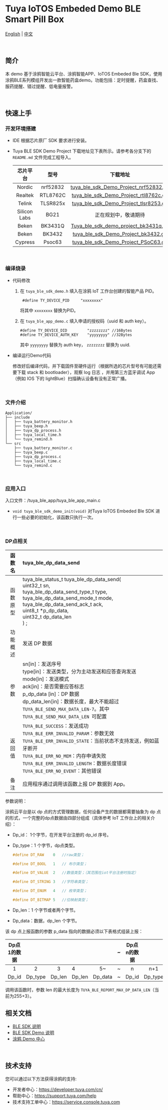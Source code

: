 # Tuya IoTOS Embeded Demo BLE Smart Pill Box

[English](./README.md) | [中文](./README_zh.md)

<br>

## 简介 

本 demo 基于涂鸦智能云平台、涂鸦智能APP、IoTOS Embeded Ble SDK，使用涂鸦BLE系列模组开发出一款智能药盒demo。功能包括：定时提醒，药盒查找、服药提醒、错过提醒、低电量报警。

<br>

## 快速上手

### 开发环境搭建 

- IDE 根据芯片原厂 SDK 要求进行安装。

- Tuya BLE SDK Demo Project 下载地址见下表所示。请参考各分支下的 `README.md` 文件完成工程导入。

  |   芯片平台   |   型号   |                           下载地址                           |
  | :----------: | :------: | :----------------------------------------------------------: |
  |    Nordic    | nrf52832 | [tuya_ble_sdk_Demo_Project_nrf52832.git](https://github.com/TuyaInc/tuya_ble_sdk_Demo_Project_nrf52832.git) |
  |   Realtek    | RTL8762C | [tuya_ble_sdk_Demo_Project_rtl8762c.git](https://github.com/TuyaInc/tuya_ble_sdk_Demo_Project_rtl8762c.git) |
  |    Telink    | TLSR825x | [tuya_ble_sdk_Demo_Project_tlsr8253.git](https://github.com/TuyaInc/tuya_ble_sdk_Demo_Project_tlsr8253.git) |
  | Silicon Labs |   BG21   |                     正在规划中，敬请期待                     |
  |    Beken     | BK3431Q  | [Tuya_ble_sdk_demo_project_bk3431q.git](https://github.com/TuyaInc/Tuya_ble_sdk_demo_project_bk3431q.git) |
  |    Beken     |  BK3432  | [ tuya_ble_sdk_Demo_Project_bk3432.git](https://github.com/TuyaInc/tuya_ble_sdk_Demo_Project_bk3432.git) |
  |   Cypress    |  Psoc63  | [tuya_ble_sdk_Demo_Project_PSoC63.git](https://github.com/TuyaInc/tuya_ble_sdk_Demo_Project_PSoC63.git) |

<br>

### 编译烧录

- 代码修改

  1. 在 `tuya_ble_sdk_demo.h` 填入在涂鸦 IoT 工作台创建的智能产品 PID。

     ```
      #define TY_DEVICE_PID     "xxxxxxxx"
     ```

     将其中 `xxxxxxxx` 替换为PID。

  2. 在 `tuya_ble_app_demo.c` 填入申请的授权码（uuid 和 auth key）。

     ```
     #define TY_DEVICE_DID         "zzzzzzzz" //16Bytes
     #define TY_DEVICE_AUTH_KEY    "yyyyyyyy" //32Bytes
     ```

     其中 `yyyyyyyy` 替换为 auth key， `zzzzzzzz` 替换为 uuid.

- 编译运行Demo代码

  修改好后编译代码，并下载固件至硬件运行（根据所选的芯片型号有可能还需要下载 stack 和 bootloader），观察 log 日志 ，并用第三方蓝牙调试 App（例如 IOS 下的 lightBlue）扫描确认设备有没有正常广播。

<br>

### 文件介绍

```shell
Application/
├── include
│   ├── tuya_battery_monitor.h
│   ├── tuya_beep.h
│   ├── tuya_dp_process.h
│   ├── tuya_local_time.h
│   └── tuya_remind.h
└── src
    ├── tuya_battery_monitor.c
    ├── tuya_beep.c
    ├── tuya_dp_process.c
    ├── tuya_local_time.c
    └── tuya_remind.c
```

<br>

### 应用入口

入口文件：/tuya_ble_app/tuya_ble_app_main.c

+ `void tuya_ble_sdk_demo_init(void)` 对Tuya IoTOS Embeded Ble SDK 进行一些必要的初始化，该函数只执行一次。

<br>

### DP点相关 

|  函数名  | **tuya_ble_dp_data_send**                                    |
| :------: | :----------------------------------------------------------- |
| 函数原型 | tuya_ble_status_t tuya_ble_dp_data_send(<br/>uint32_t sn,<br/>tuya_ble_dp_data_send_type_t type,<br/>tuya_ble_dp_data_send_mode_t mode,<br/>tuya_ble_dp_data_send_ack_t ack,<br/>uint8_t *p_dp_data,<br/>uint32_t dp_data_len<br/>) ; |
| 功能概述 | 发送 DP 数据                                                 |
|   参数   | sn[in]：发送序号<br/>type[in]：发送类型，分为主动发送和应答查询发送<br/>mode[in]：发送模式<br/>ack[in]：是否需要应答标志<br/>p_dp_data [in]：DP 数据<br/>dp_data_len[in]：数据长度，最大不能超过 `TUYA_BLE_SEND_MAX_DATA_LEN-7`。其中 `TUYA_BLE_SEND_MAX_DATA_LEN `可配置 |
|  返回值  | `TUYA_BLE_SUCCESS`：发送成功<br/>`TUYA_BLE_ERR_INVALID_PARAM`：参数无效<br/>`TUYA_BLE_ERR_INVALID_STATE`：当前状态不支持发送，例如蓝牙断开<br/>`TUYA_BLE_ERR_NO_MEM`：内存申请失败<br/>`TUYA_BLE_ERR_INVALID_LENGTH`：数据长度错误<br/>`TUYA_BLE_ERR_NO_EVENT`：其他错误 |
|   备注   | 应用程序通过调用该函数上报 DP 数据到 App。                   |

参数说明：

涂鸦云平台是以 dp 点的方式管理数据，任何设备产生的数据都需要抽象为 dp 点的形式，一个完整的dp点数据由四部分组成（具体参考 IoT 工作台上的相关介绍）：

- Dp_id： 1个字节，在开发平台注册的 dp_id 序号。


- Dp_type：1 个字节，dp点类型。

  ```c
  #define DT_RAW    0   //raw类型；
  
  #define DT_BOOL   1   // 布尔类型；
  
  #define DT_VALUE  2   //数值类型；（其范围在iot平台注册时指定）
  
  #define DT_STRING 3   //字符串类型；
  
  #define DT_ENUM   4   // 枚举类型；
  
  #define DT_BITMAP 5   //位映射类型；
  ```

- Dp_len：1 个字节或者两个字节。


- Dp_data：数据，dp_len 个字节。


该 dp 点上报函数的参数 p_data 指向的数据必须以下表格式组装上报：

| Dp点1的数据 |         |        |        |         | ~    | Dp点n的数据 |         |        |         |
| :---------: | :-----: | :----: | ------ | :-----: | :--- | :---------: | :-----: | :----: | :-----: |
|      1      |    2    |   3    | 4      |   5~    | ~    |      n      |   n+1   |  n+2   |  n+3~   |
|    Dp_id    | Dp_type | Dp_len | Dp_len | Dp_data | ~    |    Dp_id    | Dp_type | Dp_len | Dp_data |

调用该函数时，参数 len 的最大长度为 `TUYA_BLE_REPORT_MAX_DP_DATA_LEN`（当前为255+3）。



## 相关文档

- [BLE SDK 说明](https://developer.tuya.com/cn/docs/iot/device-development/embedded-software-development/module-sdk-development-access/ble-chip-sdk/tuya-ble-sdk-user-guide?id=K9h5zc4e5djd9#title-17-tuya%20ble%20sdk%20callback%20event%20%E4%BB%8B%E7%BB%8D) 
- [BLE SDK Demo 说明](https://developer.tuya.com/cn/docs/iot/device-development/embedded-software-development/module-sdk-development-access/ble-chip-sdk/tuya-ble-sdk-demo-instruction-manual?id=K9gq09szmvy2o) 
- [涂鸦 Demo 中心](https://developer.tuya.com/cn/demo) 

<br>


## 技术支持

您可以通过以下方法获得涂鸦的支持:

- 开发者中心：https://developer.tuya.com/cn/
- 帮助中心：https://support.tuya.com/help
- 技术支持工单中心：https://service.console.tuya.com

<br>